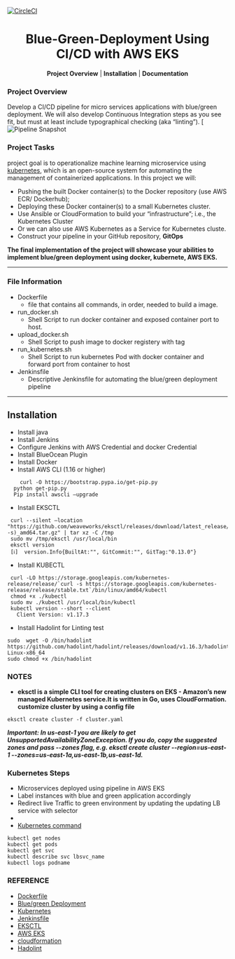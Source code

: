 [![CircleCI](https://circleci.com/gh/vmbaraiya/Operationalize-a-ML-Microservice-API.svg?style=svg)](https://circleci.com/gh/vmbaraiya/Operationalize-a-ML-Microservice-API)   
<p align="center">
    <h1 align="center">Blue-Green-Deployment Using CI/CD with AWS EKS</h1>
</p>
<p align="center">
<b>Project Overview</a></b>
|
<b>Installation</b>
|
<b>Documentation</b>

### Project Overview
Develop a CI/CD pipeline for micro services applications with blue/green deployment. We will also develop Continuous Integration steps as you see fit, but must at least include typographical checking (aka “linting”).
[![Pipeline Snapshot](https://github.com/vmbaraiya/Blue-Green-Deployment-Using-AWS-EKS/blob/master/Blue-Green_Deployment%20Pipeline.PNG)

### Project Tasks

project goal is to operationalize machine learning microservice using [kubernetes](https://kubernetes.io/), which is an open-source system for automating the management of containerized applications. In this project we will:
* Pushing the built Docker container(s) to the Docker repository (use AWS ECR/ Dockerhub);
* Deploying these Docker container(s) to a small Kubernetes cluster. 
* Use Ansible or CloudFormation to build your “infrastructure”; i.e., the Kubernetes Cluster
* Or we can also use AWS Kubernetes as a Service for Kubernetes cluste.
* Construct your pipeline in your GitHub repository, <b>GitOps</b>

**The final implementation of the project will showcase your abilities to implement blue/green deployment using docker, kubernete, AWS EKS.**

---

### File Information
* Dockerfile 
    -  file that contains all commands, in order, needed to build a image.
* run_docker.sh
    -  Shell Script to run docker container and exposed container port to host.
* upload_docker.sh
    -  Shell Script to push image to docker registery with tag
* run_kubernetes.sh
    -  Shell Script to run kubernetes Pod with docker container and forward port from container to host
* Jenkinsfile
    -  Descriptive Jenkinsfile for automating the blue/green deployment pipeline 
---

## Installation

* Install java
* Install Jenkins
* Configure Jenkins with AWS Credential and docker Credential
* Install BlueOcean Plugin
* Install Docker
* Install AWS CLI (1.16 or higher)
```shell
	curl -O https://bootstrap.pypa.io/get-pip.py
  python get-pip.py
  Pip install awscli –upgrade
  ```
 * Install EKSCTL
 ```shell
  curl --silent –location "https://github.com/weaveworks/eksctl/releases/download/latest_release/eksctl_$(uname -s)_amd64.tar.gz" | tar xz -C /tmp
  sudo mv /tmp/eksctl /usr/local/bin
  eksctl version
  [ℹ]  version.Info{BuiltAt:"", GitCommit:"", GitTag:"0.13.0"}
  ```
 * Install KUBECTL
 ```shell
  curl -LO https://storage.googleapis.com/kubernetes-release/release/`curl -s https://storage.googleapis.com/kubernetes-release/release/stable.txt`/bin/linux/amd64/kubectl
  chmod +x ./kubectl
  sudo mv ./kubectl /usr/local/bin/kubectl
  kubectl version --short --client
    Client Version: v1.17.3
  ```
  * Install Hadolint for Linting test
```shell
sudo  wget -O /bin/hadolint https://github.com/hadolint/hadolint/releases/download/v1.16.3/hadolint-Linux-x86_64
sudo chmod +x /bin/hadolint
```

### NOTES

- **eksctl is a simple CLI tool for creating clusters on EKS - Amazon’s new managed Kubernetes service.It is written in Go,  uses <b>CloudFormation</b>. customize cluster by using a config file**
```shell
eksctl create cluster -f cluster.yaml
```
  ***Important: In us-east-1 you are likely to get UnsupportedAvailabilityZoneException. 
     If you do, copy the suggested zones and pass --zones flag, e.g. eksctl create cluster --region=us-east-1 --zones=us-east-1a,us-east-1b,us-east-1d.***
  
  
### Kubernetes Steps
* Microservices deployed using pipeline in AWS EKS
* Label instances with blue and green application accordingly
* Redirect live Traffic to green environment by updating the updating LB service with selector
* 
* [Kubernetes command](https://kubernetes.io/docs/reference/kubectl/cheatsheet/)
```shell
kubectl get nodes
kubectl get pods
kubectl get svc
kubectl describe svc lbsvc_name
kubectl logs podname
```


### REFERENCE
 - [Dockerfile](https://docs.docker.com/develop/develop-images/dockerfile_best-practices/)
 - [Blue/green Deployment](https://docs.cloudfoundry.org/devguide/deploy-apps/blue-green.html)
 - [Kubernetes](https://kubernetes.io/)
 - [Jenkinsfile](https://jenkins.io/doc/book/pipeline/jenkinsfile/)
 - [EKSCTL](https://eksctl.io/)
 - [AWS EKS](https://docs.aws.amazon.com/eks/latest/userguide/what-is-eks.html)
 - [cloudformation](https://docs.aws.amazon.com/cloudformation/)
 - [Hadolint](https://hackage.haskell.org/package/hadolint)
 


 

